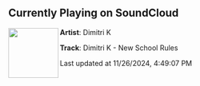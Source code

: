 ## Currently Playing on SoundCloud

[<img align="left" width="100" src="https://i1.sndcdn.com/artworks-PTN4UbRHreOUbaBj-xRp5EQ-t500x500.jpg">](https://soundcloud.com/dimitri-k-official/dimitri-k-new-school-rules)

**Artist**: Dimitri K 

**Track**: Dimitri K - New School Rules

Last updated at 11/26/2024, 4:49:07 PM
